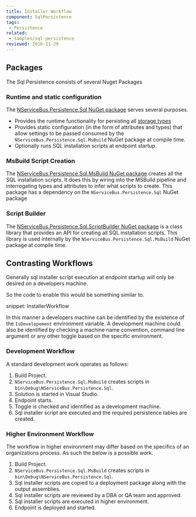 ```yaml
---
title: Installer Workflow
component: SqlPersistence
tags:
 - Persistence
related:
 - samples/sql-persistence
reviewed: 2016-11-29
---
```


## Packages

The Sql Persistence consists of several Nuget Packages


### Runtime and static configuration

The [NServiceBus.Persistence.Sql NuGet package](https://www.nuget.org/packages/NServiceBus.Persistence.Sql/) serves several purposes.

 * Provides the runtime functionality for persisting all [storage types](/nservicebus/persistence/#storage-types) 
 * Provides static configuration (in the form of attributes and types) that allow settings to be passed consumed by the `NServiceBus.Persistence.Sql.MsBuild` NuGet package at compile time.
 * Optionally runs SQL installation scripts at endpoint startup.


### MsBuild Script Creation
 
The [NServiceBus.Persistence.Sql.MsBuild NuGet package](https://www.nuget.org/packages/NServiceBus.Persistence.Sql.MsBuild/) creates all the SQL installation scripts. It does this by wiring into the MSBuild pipeline and interrogating types and attributes to infer what scripts to create. This package has a dependency on the `NServiceBus.Persistence.Sql` NuGet package


### Script Builder

The [NServiceBus.Persistence.Sql.ScriptBuilder NuGet package](https://www.nuget.org/packages/NServiceBus.Persistence.Sql.ScriptBuilder/) is a class library that provides an API for creating all SQL installation scripts. This library is used internally by the `NServiceBus.Persistence.Sql.MsBuild` NuGet package at compile time.


## Contrasting Workflows

Generally sql installer script execution at endpoint startup will only be desired on a developers machine.

So the code to enable this would be something similar to.

snippet: InstallerWorkflow

In this manner a developers machine can be identified by the existence of the `IsDevelopement` environment variable. A development machine could also be identified by checking a machine name convention, command line argument or any other toggle based on the specific environment.


### Development Workflow

A standard development work operates as follows:

 1. Build Project.
 1. `NServiceBus.Persistence.Sql.MsBuild` creates scripts in `bin\Debug\NServiceBus.Persistence.Sql`.
 1. Solution is started in Visual Studio.
 1. Endpoint starts.
 1. Toggle is checked and identified as a development machine.
 1. Sql installer script are executed and the required persistence tables are created.


### Higher Environment Workflow

The workflow in higher environment may differ based on the specifics of an organizations process. As such the below is a possible work.

 1. Build Project.
 1. `NServiceBus.Persistence.Sql.MsBuild` creates scripts in `bin\Debug\NServiceBus.Persistence.Sql`.
 1. Sql installer scripts are copied to a deployment package along with the output assemblies.
 1. Sql installer scripts are reviewed by a DBA or QA team and approved.
 1. Sql installer scripts are executed in higher environment.
 1. Endpoint is deployed and started.